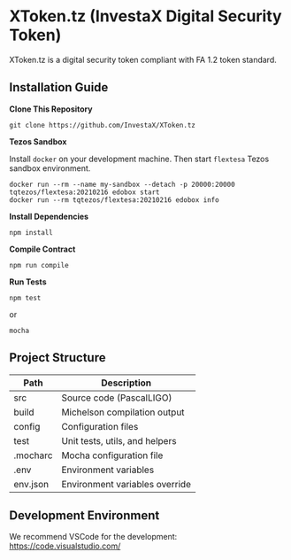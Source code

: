 # XToken.tz (InvestaX Digital Security Token)

XToken.tz is a digital security token compliant with FA 1.2 token standard.


## Installation Guide

**Clone This Repository**

```
git clone https://github.com/InvestaX/XToken.tz
```

**Tezos Sandbox**

Install `docker` on your development machine. Then start `flextesa` Tezos sandbox environment.

```
docker run --rm --name my-sandbox --detach -p 20000:20000 tqtezos/flextesa:20210216 edobox start
docker run --rm tqtezos/flextesa:20210216 edobox info
```

**Install Dependencies**

```
npm install
```

**Compile Contract**

```
npm run compile
```

**Run Tests**

```
npm test
```

or

```
mocha
```

## Project Structure

| Path | Description |
| --- | --- |
| src | Source code (PascalLIGO) |
| build | Michelson compilation output |
| config | Configuration files |
| test | Unit tests, utils, and helpers |
| .mocharc | Mocha configuration file |
| .env | Environment variables |
| env.json | Environment variables override |

## Development Environment

We recommend VSCode for the development:  
https://code.visualstudio.com/
